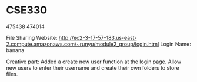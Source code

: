 # CSE330
475438
474014

File Sharing Website: http://ec2-3-17-57-183.us-east-2.compute.amazonaws.com/~runyu/module2_group/login.html
Login Name: banana

Creative part: Added a create new user function at the login page. Allow new users to enter their username and create their own folders to store files. 
